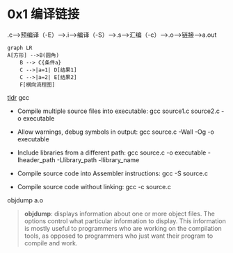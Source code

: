 # 0x1 编译链接
.c-->预编译（-E）-->.i-->编译（-S）-->.s-->汇编（-c）-->.o-->链接-->a.out

```mermaid
graph LR
A[方形] -->B(圆角)
    B --> C{条件a}
    C -->|a=1| D[结果1]
    C -->|a=2| E[结果2]
    F[横向流程图]
```

[tldr](https://github.com/tldr-pages/tldr) gcc
  - Compile multiple source files into executable:
    gcc source1.c source2.c -o executable

  - Allow warnings, debug symbols in output:
    gcc source.c -Wall -Og -o executable

  - Include libraries from a different path:
    gcc source.c -o executable -Iheader_path -Llibrary_path -llibrary_name

  - Compile source code into Assembler instructions:
    gcc -S source.c

  - Compile source code without linking:
    gcc -c source.c

objdump a.o

> **objdump**: displays information about one or more object files.  The options control what particular information to display.  This information is mostly useful to programmers who are working on the compilation tools, as opposed to programmers who just want their program to compile and work.